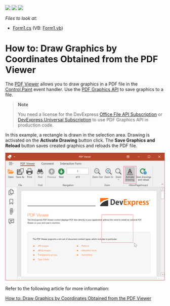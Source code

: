 <!-- default badges list -->
![](https://img.shields.io/endpoint?url=https://codecentral.devexpress.com/api/v1/VersionRange/128595721/21.1.5%2B)
[![](https://img.shields.io/badge/Open_in_DevExpress_Support_Center-FF7200?style=flat-square&logo=DevExpress&logoColor=white)](https://supportcenter.devexpress.com/ticket/details/T328482)
[![](https://img.shields.io/badge/📖_How_to_use_DevExpress_Examples-e9f6fc?style=flat-square)](https://docs.devexpress.com/GeneralInformation/403183)
<!-- default badges end -->
<!-- default file list -->
*Files to look at*:

* [Form1.cs](./CS/PDF%20Viewer/Form1.cs) (VB: [Form1.vb](./VB/PDF%20Viewer/Form1.vb))
<!-- default file list end -->
# How to: Draw Graphics by Coordinates Obtained from the PDF Viewer

The [PDF Viewer](https://www.devexpress.com/products/net/controls/winforms/pdf-viewer/) allows you to draw graphics in a PDF file in the [Control.Paint](https://docs.microsoft.com/en-us/dotnet/api/system.windows.forms.control.paint) event handler. Use the [PDF Graphics API](https://docs.devexpress.com/OfficeFileAPI/119009/pdf-document-api/pdf-graphics) to save graphics to a file.

> **Note**
>
> You need a license for the DevExpress [Office File API Subscription](https://www.devexpress.com/products/net/office-file-api/) or [DevExpress Universal Subscription](https://www.devexpress.com/subscriptions/universal.xml) to use PDF Graphics API in production code.

In this example, a rectangle is drawn in the selection area. Drawing is activated on the **Activate Drawing** button click. The **Save Graphics and Reload** button saves created graphics and reloads the PDF file.

![result](./media/pdf-viewer-custom-draw.png)

Refer to the following article for more information:

[How to: Draw Graphics by Coordinates Obtained from the PDF Viewer](https://docs.devexpress.com/WindowsForms/115318/controls-and-libraries/pdf-viewer/examples/interactivity/how-to-custom-draw-in-the-pdf-viewer)
